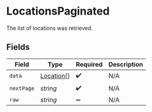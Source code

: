 # LocationsPaginated

The list of locations was retrieved.


## Fields

| Field                                         | Type                                          | Required                                      | Description                                   |
| --------------------------------------------- | --------------------------------------------- | --------------------------------------------- | --------------------------------------------- |
| `data`                                        | [Location](../../models/shared/location.md)[] | :heavy_check_mark:                            | N/A                                           |
| `nextPage`                                    | *string*                                      | :heavy_check_mark:                            | N/A                                           |
| `raw`                                         | *string*                                      | :heavy_minus_sign:                            | N/A                                           |